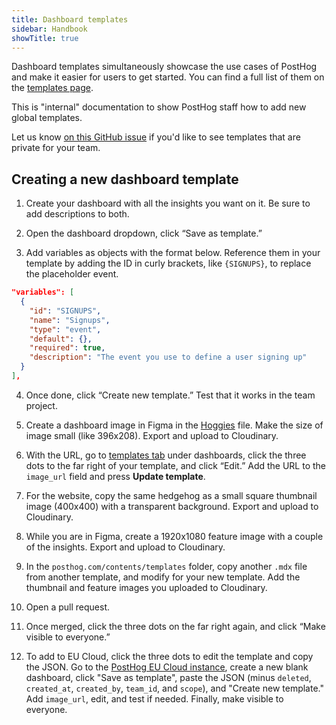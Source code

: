 ```yaml
---
title: Dashboard templates
sidebar: Handbook
showTitle: true
---
```


Dashboard templates simultaneously showcase the use cases of PostHog and make it easier for users to get started. You can find a full list of them on the [templates page](/templates).

This is "internal" documentation to show PostHog staff how to add new global templates.

Let us know [on this GitHub issue](https://github.com/PostHog/posthog/issues/12732) if you'd like to see templates that are private for your team.

## Creating a new dashboard template

1. Create your dashboard with all the insights you want on it. Be sure to add descriptions to both.

2. Open the dashboard dropdown, click “Save as template.”

3. Add variables as objects with the format below. Reference them in your template by adding the ID in curly brackets, like `{SIGNUPS}`, to replace the placeholder event.

```json
"variables": [
  {
    "id": "SIGNUPS",
    "name": "Signups",
    "type": "event",
    "default": {},
    "required": true,
    "description": "The event you use to define a user signing up"
  }
],
```

4. Once done, click “Create new template.” Test that it works in the team project.

5. Create a dashboard image in Figma in the [Hoggies](https://www.figma.com/design/I0VKEEjbkKUDSVzFus2Lpu/Hoggies?node-id=1-196&t=UZQMXMddH0DMLxqX-0) file. Make the size of image small (like 396x208). Export and upload to Cloudinary.

6. With the URL, go to [templates tab](https://us.posthog.com/dashboard?tab=templates) under dashboards, click the three dots to the far right of your template, and click “Edit.” Add the URL to the `image_url` field and press **Update template**.

7. For the website, copy the same hedgehog as a small square thumbnail image (400x400) with a transparent background. Export and upload to Cloudinary.

8. While you are in Figma, create a 1920x1080 feature image with a couple of the insights. Export and upload to Cloudinary.

9. In the `posthog.com/contents/templates` folder, copy another `.mdx` file from another template, and modify for your new template. Add the thumbnail and feature images you uploaded to Cloudinary.

10. Open a pull request.

11. Once merged, click the three dots on the far right again, and click “Make visible to everyone.”

12. To add to EU Cloud, click the three dots to edit the template and copy the JSON. Go to the [PostHog EU Cloud instance](https://eu.posthog.com/project/1/dashboard), create a new blank dashboard, click "Save as template", paste the JSON (minus `deleted`, `created_at`, `created_by`, `team_id`, and `scope`), and "Create new template." Add `image_url`, edit, and test if needed. Finally, make visible to everyone.
